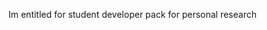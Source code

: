 Im entitled for student developer pack for personal research 

<!---
EmmanuelOlamide/EmmanuelOlamide is a ✨ special ✨ repository because its `README.md` (this file) appears on your GitHub profile.
You can click the Preview link to take a look at your changes.
--->
